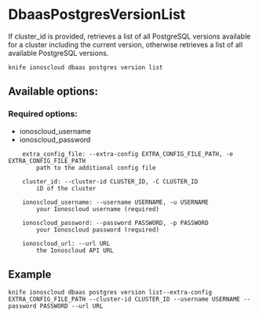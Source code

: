 # DbaasPostgresVersionList

If cluster_id is provided, retrieves a list of all PostgreSQL versions available for a cluster including the current version, otherwise retrieves a list of all available PostgreSQL versions.

```text
knife ionoscloud dbaas postgres version list
```

## Available options:

### Required options:

* ionoscloud\_username
* ionoscloud\_password

```text
    extra_config_file: --extra-config EXTRA_CONFIG_FILE_PATH, -e EXTRA_CONFIG_FILE_PATH
        path to the additional config file

    cluster_id: --cluster-id CLUSTER_ID, -C CLUSTER_ID
        iD of the cluster

    ionoscloud_username: --username USERNAME, -u USERNAME
        your Ionoscloud username (required)

    ionoscloud_password: --password PASSWORD, -p PASSWORD
        your Ionoscloud password (required)

    ionoscloud_url: --url URL
        the Ionoscloud API URL

```
## Example

```text
knife ionoscloud dbaas postgres version list--extra-config EXTRA_CONFIG_FILE_PATH --cluster-id CLUSTER_ID --username USERNAME --password PASSWORD --url URL
```
